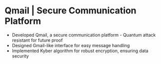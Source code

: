 # Qmail | Secure Communication Platform
- Developed Qmail, a secure communication platform - Quantum attack resistant for future proof
- Designed Gmail-like interface for easy message handling
- Implemented Kyber algorithm for robust encryption, ensuring data security
